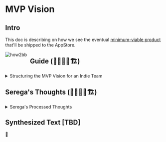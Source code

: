 # MVP Vision

## Intro

This doc is describing on how we see the eventual [minimum-viable product](https://en.wikipedia.org/wiki/Minimum_viable_product) that'll be shipped to the AppStore.

<img src="https://upload.wikimedia.org/wikipedia/commons/0/04/From_minimum_viable_product_to_more_complex_product.png" alt="how2bb" style="float: left; margin-right: 10px;" />

## Guide (🚧🕵🏻‍♂️🏗️)

<details>
  <summary>Structuring the MVP Vision for an Indie Team</summary>

  # Structuring the MVP Vision for an Indie Team

  As indie developers, you have the advantage of being nimble and innovative. Here’s a structured approach to crafting your MVP vision, ensuring you build the **right product** for the **right audience** with limited resources.

  ---

  ## 1. Identify Core Purpose and Value
  - **Focus on the Problem**: Determine the core problem your app is solving. Your MVP should address this main issue, ensuring it is the most polished aspect of the app.
  - **Define Your Unique Value Proposition**: What makes your app stand out? This unique element is crucial for competing with larger companies, giving users a compelling reason to choose your app.

  ## 2. Understand Your Target Audience
  - **Who Are You Building For?**: Specify your audience—casual users, power users, or beginners. This ensures your MVP focuses on features valuable to them.
  - **Engage Early**: Test ideas with potential users through mockups, beta tests, or prototypes before fully developing the app.

     **Questions to Ask:**
     - What platforms do our users prefer (iOS only, or future cross-platform)?
     - What are their pain points? How does our app fit into their routine?

  ## 3. List Critical Features (Must-Have vs Nice-to-Have)
  - **Focus on Essentials**: Categorize features into **must-have** (essential for functionality) and **nice-to-have** (additional but not crucial). Avoid feature creep.

     **Example Breakdown**:
     - **Must-Have**: Core functionality that drives the app’s purpose (e.g., for a note-taking app, basic note creation, editing, and saving).
     - **Nice-to-Have**: Additional features like themes or advanced analytics can be added later.

  ## 4. Set Measurable Goals and Metrics
  - **User Acquisition**: Set realistic goals for user acquisition, such as expected downloads, initial feedback, or engagement metrics like daily active users.
  - **User Retention**: Focus on retaining users. Measure engagement to understand why users may not return after their first use.
  - **Technical Performance**: Track metrics around app stability (e.g., crash rates) and performance (e.g., load time).

     **Key Metrics for MVP Success:**
     - How many users complete the core task?
     - How many users return after their first use?
     - What is the app’s crash rate?

  ## 5. Study the Competition and Market
  - **Know Your Competitors**: Research similar apps and user feedback. Identify gaps and address them in your MVP.
  - **App Store Categories and Trends**: Understand your app’s category, competition, and market trends. Ensure your app fits into a growing or under-served space.

  ## 6. Prototype and Iterate Quickly
  - **Low-Fidelity Prototypes**: Start with sketches, wireframes, or low-fidelity prototypes to test basic user flows and gather feedback.
  - **Fast Feedback Loop**: Launch internal betas to refine your MVP based on real user feedback before broader release.

     **Key Question:** How fast can we get from idea to prototype without sacrificing quality?

  ## 7. Avoid Common Pitfalls
  - **Overloading the MVP**: Resist adding too many features initially. The MVP should be minimal, functional, and clear in purpose.
  - **Ignoring User Feedback**: Base the MVP’s evolution on real user feedback, not just internal ideas.
  - **Forgetting the Long-Term Vision**: Keep the long-term vision in mind, but focus on what’s necessary for the first step.

  ## 8. Define Your Launch Strategy
  - **Soft Launch**: Target a smaller region or group first to gather feedback and fix issues before a full release.
  - **App Store Optimization (ASO)**: Optimize your app’s title, description, keywords, and screenshots for better visibility in the App Store.
  - **Marketing and Community**: Promote your MVP using social media, developer forums, or niche communities. Build a small, passionate group of early adopters.

  ---

  ## Checklist for Structuring the MVP Vision

  - **What problem does the MVP solve?**
  - **Who is the target audience, and what are their needs?**
  - **What are the essential features we need for launch?**
  - **What success metrics (downloads, retention, engagement) do we track?**
  - **What is the competition doing, and how do we stand out?**
  - **How do we gather early feedback and iterate fast?**
  - **How do we prepare for a soft launch with ASO and community engagement?**

  ---

  ## Final Thought

  For a small indie team, staying **focused** and **nimble** is crucial. Keep the MVP vision tight and aligned with your core values. Be ready to adjust based on user feedback, but always remember the problem you set out to solve. With a clear structure and well-defined goals, you can make a market impact with your MVP, setting the stage for long-term success.

</details>

## Serega's Thoughts (🚧🕵🏻‍♂️🏗️)

<details>
  <summary>Serega's Processed Thoughts</summary>


---

# Целевой первичный сценарий пользователя

## 1. Вход в Приложение

1. **Поиск и Иконка**:
   - Пользователь ищет, где потренировать устный счёт.
   - Находит минималистичную иконку и ёмкое манящее название приложения.

2. **Открытие Приложения**:
   - После открытия видит скриншоты из бесконечного дзен-режима и графики статистики.
   - Устанавливает приложение.

## 2. Онбординг

1. **Онбординг 1**:
   - При первом запуске показывается онбординг, который объясняет:
     - Нажмите кнопку **Zen** и решайте примеры после короткой рекламы.
     - Чтобы отключить рекламу, купите подписку.
     - Кнопка **Subscribe** для покупки подписки.

2. **Работа в Режиме Zen**:
   - Пользователь нажимает кнопку **Zen**.
   - Просматривает короткую рекламу.
   - Появляются примеры по центру экрана. Пользователь вводит ответы и повторяет цикл.

3. **Выход из Режима Zen**:
   - Пользователь нажимает кнопку **Wake** в верхнем правом углу экрана.
   - Видит последнюю статистику сеанса, представленную в виде дэшборда с тремя карточками:
     - Время сеанса
     - Количество примеров
     - Количество ошибок

## 3. Дальнейший Онбординг

1. **Онбординг 2**:
   - Для просмотра детальной статистики:
     - Дэшборд сеанса
     - Графики в динамике по сеансам и датам:
       - Время сеанса
       - Количество примеров
       - Количество ошибок
       - Процент правильных ответов за сеанс
       - Показатель правильных ответов в минуту

2. **Экран 1**: Моковый платный дэшборд сеанса.

3. **Экран 2**: Моковые данные в графике.

4. **Экран 3**: Предложение подписки с кнопкой **Subscribe**.

## 4. Реклама и Подписка

1. **При Запуске Режима Zen**:
   - Реклама показывается перед началом сеанса.
   - Внизу экрана кнопка **Subscribe to turn off ads** для отключения рекламы.

2. **По Завершении Сеанса**:
   - Бесплатная статистика сеанса с дэшбордом.
   - Внизу экрана кнопка **Subscribe to get insights** для получения детальной статистики.

---
</details>

## Synthesized Text [TBD]

🥲
